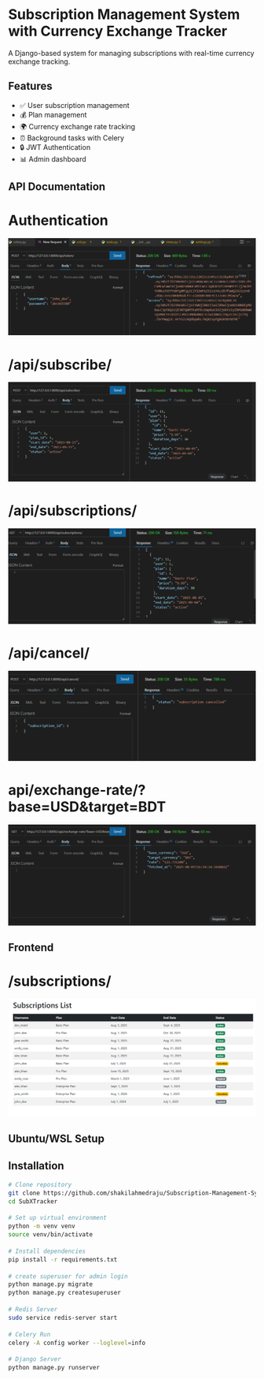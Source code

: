 # Subscription Management System with Currency Exchange Tracker

A Django-based system for managing subscriptions with real-time currency exchange tracking.

## Features
- ✅ User subscription management  
- 💰 Plan management  
- 🌍 Currency exchange rate tracking  
- ⏰ Background tasks with Celery  
- 🔒 JWT Authentication  
- 📊 Admin dashboard
  
## API Documentation
# Authentication
![App Screenshot](media/token.png)

# /api/subscribe/
![App Screenshot](media/subscribe.png)

# /api/subscriptions/
![App Screenshot](media/subscriptions.png)

# /api/cancel/
![App Screenshot](media/cancel.png)

# api/exchange-rate/?base=USD&target=BDT
![App Screenshot](media/rate.png)

## Frontend
# /subscriptions/
![App Screenshot](media/list.png)

## Ubuntu/WSL Setup

## Installation
```bash
# Clone repository
git clone https://github.com/shakilahmedraju/Subscription-Management-System.git
cd SubXTracker

# Set up virtual environment
python -m venv venv
source venv/bin/activate

# Install dependencies
pip install -r requirements.txt

# create superuser for admin login
python manage.py migrate
python manage.py createsuperuser

# Redis Server
sudo service redis-server start

# Celery Run
celery -A config worker --loglevel=info

# Django Server
python manage.py runserver

